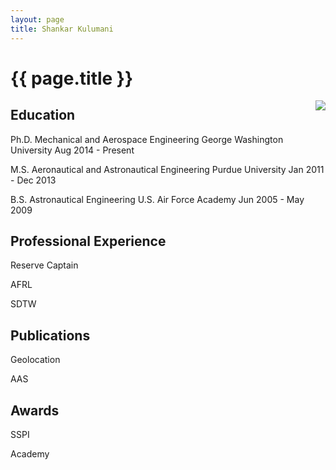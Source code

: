 ```yaml
---
layout: page
title: Shankar Kulumani
---
```


<h1>{{ page.title }}</h1>
    <a href="https://github.com/skulumani/kulumani_cv/blob/master/kulumani_cv.pdf">
        <img src="/assets/pdf.png" align="right">
    </a>
    
## Education

Ph.D.   Mechanical and Aerospace Engineering  George Washington University Aug 2014 - Present

M.S.    Aeronautical and Astronautical Engineering  Purdue University   Jan 2011 - Dec 2013

B.S.    Astronautical Engineering   U.S. Air Force Academy   Jun 2005 - May 2009

## Professional Experience

Reserve Captain

AFRL

SDTW

## Publications

Geolocation

AAS


## Awards

SSPI

Academy
